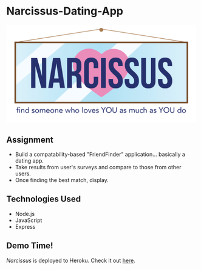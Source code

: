 # Narcissus-Dating-App

<img src="./app/public/images/narcissuslogowords.png" width="500" />  

## Assignment
* Build a compatability-based "FriendFinder" application... basically a dating app.
* Take results from user's surveys and compare to those from other users.
* Once finding the best match, display.

## Technologies Used
* Node.js
* JavaScript
* Express

## Demo Time!
*Narcissus* is deployed to Heroku. Check it out [here](https://narcissus-dating-app.herokuapp.com/).
